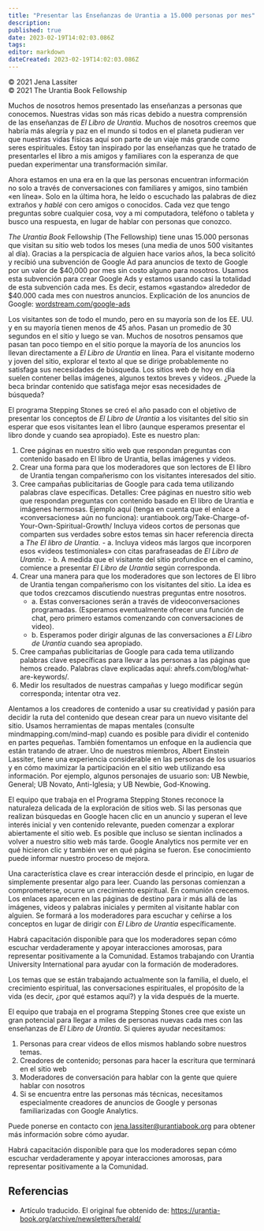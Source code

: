 ```yaml
---
title: "Presentar las Enseñanzas de Urantia a 15.000 personas por mes"
description: 
published: true
date: 2023-02-19T14:02:03.086Z
tags: 
editor: markdown
dateCreated: 2023-02-19T14:02:03.086Z
---
```


<p class="v-card v-sheet theme--light grey lighten-3 px-2">© 2021 Jena Lassiter<br>© 2021 The Urantia Book Fellowship</p>

Muchos de nosotros hemos presentado las enseñanzas a personas que conocemos. Nuestras vidas son más ricas debido a nuestra comprensión de las enseñanzas de _El Libro de Urantia_. Muchos de nosotros creemos que habría más alegría y paz en el mundo si todos en el planeta pudieran ver que nuestras vidas físicas aquí son parte de un viaje más grande como seres espirituales. Estoy tan inspirado por las enseñanzas que he tratado de presentarles el libro a mis amigos y familiares con la esperanza de que puedan experimentar una transformación similar.

Ahora estamos en una era en la que las personas encuentran información no solo a través de conversaciones con familiares y amigos, sino también «en línea». Solo en la última hora, he leído o escuchado las palabras de diez extraños y _hablé_ con cero amigos o conocidos. Cada vez que tengo preguntas sobre cualquier cosa, voy a mi computadora, teléfono o tableta y busco una respuesta, en lugar de hablar con personas que conozco.

_The Urantia Book_ Fellowship (The Fellowship) tiene unas 15.000 personas que visitan su sitio web todos los meses (una media de unos 500 visitantes al día). Gracias a la perspicacia de alguien hace varios años, la beca solicitó y recibió una subvención de Google Ad para anuncios de texto de Google por un valor de $40,000 por mes sin costo alguno para nosotros. Usamos esta subvención para crear Google Ads y estamos usando casi la totalidad de esta subvención cada mes. Es decir, estamos «gastando» alrededor de $40.000 cada mes con nuestros anuncios. Explicación de los anuncios de Google: [wordstream.com/google-ads](https://www.wordstream.com/google-ads)

Los visitantes son de todo el mundo, pero en su mayoría son de los EE. UU. y en su mayoría tienen menos de 45 años. Pasan un promedio de 30 segundos en el sitio y luego se van. Muchos de nosotros pensamos que pasan tan poco tiempo en el sitio porque la mayoría de los anuncios los llevan directamente a _El Libro de Urantia_ en línea. Para el visitante moderno y joven del sitio, explorar el texto al que se dirige probablemente no satisfaga sus necesidades de búsqueda. Los sitios web de hoy en día suelen contener bellas imágenes, algunos textos breves y videos. ¿Puede la beca brindar contenido que satisfaga mejor esas necesidades de búsqueda?

El programa Stepping Stones se creó el año pasado con el objetivo de presentar los conceptos de _El Libro de Urantia_ a los visitantes del sitio sin esperar que esos visitantes lean el libro (aunque esperamos presentar el libro donde y cuando sea apropiado). Este es nuestro plan:

1. Cree páginas en nuestro sitio web que respondan preguntas con contenido basado en El libro de Urantia, bellas imágenes y videos.
2. Crear una forma para que los moderadores que son lectores de El libro de Urantia tengan compañerismo con los visitantes interesados ​​del sitio.
3. Cree campañas publicitarias de Google para cada tema utilizando palabras clave específicas. Detalles: Cree páginas en nuestro sitio web que respondan preguntas con contenido basado en El libro de Urantia e imágenes hermosas. Ejemplo aquí (tenga en cuenta que el enlace a «conversaciones» aún no funciona): urantiabook.org/Take-Charge-of-Your-Own-Spiritual-Growth/ Incluya videos cortos de personas que comparten sus verdades sobre estos temas sin hacer referencia directa a _The El libro de Urantia._
       - a. Incluya videos más largos que incorporen esos «videos testimoniales» con citas parafraseadas de _El Libro de Urantia_.
       - b. A medida que el visitante del sitio profundice en el camino, comience a presentar _El Libro de Urantia_ según corresponda.
4. Crear una manera para que los moderadores que son lectores de El libro de Urantia tengan compañerismo con los visitantes del sitio. La idea es que todos crezcamos discutiendo nuestras preguntas entre nosotros.
    - a. Estas conversaciones serán a través de videoconversaciones programadas. (Esperamos eventualmente ofrecer una función de chat, pero primero estamos comenzando con conversaciones de video).
    - b. Esperamos poder dirigir algunas de las conversaciones a _El Libro de Urantia_ cuando sea apropiado.
5. Cree campañas publicitarias de Google para cada tema utilizando palabras clave específicas para llevar a las personas a las páginas que hemos creado. Palabras clave explicadas aquí: ahrefs.com/blog/what-are-keywords/.
6. Medir los resultados de nuestras campañas y luego modificar según corresponda; intentar otra vez.

Alentamos a los creadores de contenido a usar su creatividad y pasión para decidir la ruta del contenido que desean crear para un nuevo visitante del sitio. Usamos herramientas de mapas mentales (consulte mindmapping.com/mind-map) cuando es posible para dividir el contenido en partes pequeñas. También fomentamos un enfoque en la audiencia que están tratando de atraer. Uno de nuestros miembros, Albert Einstein Lassiter, tiene una experiencia considerable en las personas de los usuarios y en cómo maximizar la participación en el sitio web utilizando esa información. Por ejemplo, algunos personajes de usuario son: UB Newbie, General; UB Novato, Anti-Iglesia; y UB Newbie, God-Knowing.

El equipo que trabaja en el Programa Stepping Stones reconoce la naturaleza delicada de la exploración de sitios web. Si las personas que realizan búsquedas en Google hacen clic en un anuncio y superan el leve interés inicial y ven contenido relevante, pueden comenzar a explorar abiertamente el sitio web. Es posible que incluso se sientan inclinados a volver a nuestro sitio web más tarde. Google Analytics nos permite ver en qué hicieron clic y también ver en qué página se fueron. Ese conocimiento puede informar nuestro proceso de mejora.

Una característica clave es crear interacción desde el principio, en lugar de simplemente presentar algo para leer. Cuando las personas comienzan a comprometerse, ocurre un crecimiento espiritual. En comunión crecemos. Los enlaces aparecen en las páginas de destino para ir más allá de las imágenes, videos y palabras iniciales y permiten al visitante hablar con alguien. Se formará a los moderadores para escuchar y ceñirse a los conceptos en lugar de dirigir con _El Libro de Urantia_ específicamente.

Habrá capacitación disponible para que los moderadores sepan cómo escuchar verdaderamente y apoyar interacciones amorosas, para representar positivamente a la Comunidad. Estamos trabajando con Urantia University International para ayudar con la formación de moderadores.

Los temas que se están trabajando actualmente son la familia, el duelo, el crecimiento espiritual, las conversaciones espirituales, el propósito de la vida (es decir, ¿por qué estamos aquí?) y la vida después de la muerte.

El equipo que trabaja en el programa Stepping Stones cree que existe un gran potencial para llegar a miles de personas nuevas cada mes con las enseñanzas de _El Libro de Urantia_. Si quieres ayudar necesitamos:

1. Personas para crear videos de ellos mismos hablando sobre nuestros temas.
2. Creadores de contenido; personas para hacer la escritura que terminará en el sitio web
3. Moderadores de conversación para hablar con la gente que quiere hablar con nosotros
4. Si se encuentra entre las personas más técnicas, necesitamos especialmente creadores de anuncios de Google y personas familiarizadas con Google Analytics.

Puede ponerse en contacto con jena.lassiter@urantiabook.org para obtener más información sobre cómo ayudar.

Habrá capacitación disponible para que los moderadores sepan cómo escuchar verdaderamente y apoyar interacciones amorosas, para representar positivamente a la Comunidad.

## Referencias

- Artículo traducido. El original fue obtenido de: https://urantia-book.org/archive/newsletters/herald/